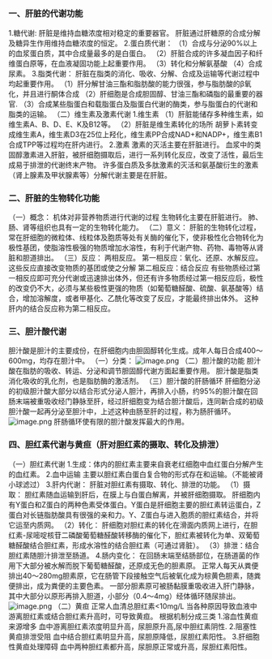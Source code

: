 ## 


### 一、肝脏的代谢功能

1.糖代谢: 
肝脏是维持血糖浓度相对稳定的重要器官。
肝脏通过肝糖原的合成分解及糖异生作用维持血糖浓度的恒定。
2.蛋白质代谢：
（1）合成与分泌90%以上的血浆蛋白质，其中合成量最多的是白蛋白。
（2）肝脏合成的许多凝血因子和纤维蛋白原等，在血液凝固功能上起重要作用。
（3）转化和分解氨基酸
（4）合成尿素。
3.脂类代谢：
肝脏在脂类的消化、吸收、分解、合成及运输等代谢过程中均起重要作用。
（1）肝分解甘油三酯和脂肪酸的能力很强，参与脂肪酸的β氧化，并且进行酮体合成
（2）肝细胞是合成胆固醇、甘油三酯和磷脂的最重要的器官.
（3）合成某些脂蛋白和载脂蛋白及脂蛋白代谢的酶类，参与脂蛋白的代谢和脂类的运输。
（二）维生素及激素代谢
1.维生素
（1）肝脏能储存多种维生素，如维生素A、B、D、E、K及B12等。
（2）肝脏是维生素转化的场所
胡萝卜素转变成维生素A，维生素D3在25位上羟化，维生素PP合成NAD+和NADP+，维生素B1合成TPP等过程均在肝内进行。
2.激素
激素的灭活主要在肝脏进行。
血浆中的类固醇激素进入肝脏，被肝细胞摄取后，进行一系列转化反应，改变了活性，最后生成易于排泄的代谢终末产物。
许多蛋白质及多肽激素的灭活和氨基酸衍生的激素（肾上腺素及甲状腺素等）分解代谢主要是在肝脏。

### 二、肝脏的生物转化功能
（一）概念：
机体对非营养物质进行代谢的过程
生物转化主要在肝脏进行。
肺、肠、肾等组织也具有一定的生物转化能力。
（二）意义：
肝脏的生物转化过程，常在肝细胞的微粒体、线粒体及胞质等处有关酶的催化下，使非极性化合物转化为极性基团，使脂溶性极强的物质增加水溶性，有利于代谢产物、药物、毒物等从肾脏和胆道排出。
（三）反应：
两相反应。
第一相反应：氧化、还原、水解反应。
这些反应直接改变物质的基团或使之分解
第二相反应：结合反应
有些物质经过第一相反应即可充分代谢或迅速排出体外，但还有许多物质经过第一相反应后，极性的改变仍不大，必须与某些极性更强的物质（如葡萄糖醛酸、硫酸、氨基酸等）结合，增加溶解度，或者甲基化、乙酰化等改变了反应，才能最终排出体外。
这种肝内的结合反应称为第二相反应。

### 三、胆汁酸代谢
胆汁酸是胆汁的主要成份，在肝细胞内由胆固醇转化生成。成年人每日合成400～600mg，均存在胆汁中。
（一）分类：
![image.png](https://cdn.nlark.com/yuque/0/2022/png/33570603/1666481763551-40d59c16-e4f6-4020-92c2-d4de29df8864.png#clientId=ue093e40c-f485-4&crop=0&crop=0&crop=1&crop=1&from=paste&id=ue8f078ac&margin=%5Bobject%20Object%5D&name=image.png&originHeight=213&originWidth=522&originalType=url&ratio=1&rotation=0&showTitle=false&size=10071&status=done&style=none&taskId=u788cbb34-0f85-47eb-8a34-0749cecba3d&title=)
（二）胆汁酸的功能
胆汁酸在脂肪的吸收、转运、分泌和调节胆固醇代谢方面起重要作用。
胆汁酸是脂类消化吸收的乳化剂，也是脂肪酶的激活剂。
（三）胆汁酸的肝肠循环
肝细胞分泌的初级胆汁酸大部分以结合形式分泌人胆汁，再排入小肠，约95%的胆汁酸在回肠末端被重吸收经门静脉至肝，经过肝细胞变为结合胆汁酸后，连同新合成的初级胆汁酸一起再分泌至胆汁中，上述这种由肠至肝的过程，称为肠肝循环。
![image.png](https://cdn.nlark.com/yuque/0/2022/png/33570603/1666481763586-9456f289-bf9c-487f-9932-775a168929c6.png#clientId=ue093e40c-f485-4&crop=0&crop=0&crop=1&crop=1&from=paste&id=ue1ec527b&margin=%5Bobject%20Object%5D&name=image.png&originHeight=90&originWidth=467&originalType=url&ratio=1&rotation=0&showTitle=false&size=3714&status=done&style=none&taskId=uc9b27801-ce68-4961-9575-241f38083f6&title=)
肝肠循环使有限的胆汁酸发挥最大的作用。

### 四、胆红素代谢与黄疸（肝对胆红素的摄取、转化及排泄） 
（一）胆红素代谢
1.生成：体内的胆红素主要来自衰老红细胞中血红蛋白分解产生的血红素。
2.血中运输
主要以胆红素白蛋白复合物的形式存在和运输。（不能被肾小球滤过）
3.肝内代谢：
肝脏对胆红素有摄取、转化、排泄的功能。
（1）摄取：
胆红素随血运输到肝后，在膜上与白蛋白解离，并被肝细胞摄取。
肝细胞内有Y蛋白和Z蛋白的两种色素受体蛋白。Y蛋白是肝细胞主要的胆红素转运蛋白，Z蛋白对长链脂肪酸具有很强的亲和力。Y、Z蛋白与进入胞质的胆红素结合，并将它运至内质网。
（2）转化：
肝细胞对胆红素的转化在滑面内质网上进行，在胆红素-尿嘧啶核苷二磷酸葡萄糖醛酸转移酶的催化下，胆红素被转化为单、双葡萄糖醛酸结合胆红素，形成水溶性的结合胆红素（可通过肾脏）。
（3）排泄：结合胆红素随胆汁排泄至肠道。
4.肠内变化：
在回肠末端至结肠部位，在肠道菌的作用下大部分被水解而脱下葡萄糖醛酸，还原成无色的胆素原。
正常人每天从粪便排出40～280mg胆素原，它在肠管下段接触空气后被氧化成为棕黄色胆素，随粪便排出，成为粪便的主要色素。
一部分胆素原可被肠黏膜重吸收进入肝门静脉，其中大部分以原形再排入胆道，小部分（0.4～4mg）经体循环随尿排出。
![image.png](https://cdn.nlark.com/yuque/0/2022/png/33570603/1666481763658-c4d7079e-5414-4bfb-b0ee-03608417f060.png#clientId=ue093e40c-f485-4&crop=0&crop=0&crop=1&crop=1&from=paste&id=ufc1c8c70&margin=%5Bobject%20Object%5D&name=image.png&originHeight=542&originWidth=417&originalType=url&ratio=1&rotation=0&showTitle=false&size=17053&status=done&style=none&taskId=u5afd4388-ef26-4197-9a05-acf0803dd78&title=)
（二）黄疸
正常人血清总胆红素<10mg/L
当各种原因导致血液中游离胆红素或结合胆红素升高时，可导致黄疸。
根据机制分成三类
1.溶血性黄疸来源增多
血中游离胆红素浓度明显升高，尿胆原升高,尿中胆红素阴性.
2.阻塞性黄疸排泄受阻
血中结合胆红素明显升高，尿胆原降低，尿胆红素阳性。
3.肝细胞性黄疸处理障碍
血中两种胆红素都升高，尿胆原正常或升高，尿胆红素阳性。
